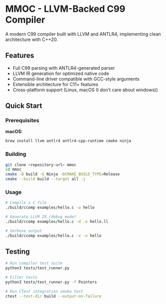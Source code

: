 # MMOC - LLVM-Backed C99 Compiler

A modern C99 compiler built with LLVM and ANTLR4, implementing clean architecture with C++20.

## Features

- Full C99 parsing with ANTLR4-generated parser
- LLVM IR generation for optimized native code
- Command-line driver compatible with GCC-style arguments
- Extensible architecture for C11+ features
- Cross-platform support (Linux, macOS (I don't care about windows))

## Quick Start

### Prerequisites

**macOS:**
```bash
brew install llvm antlr4 antlr4-cpp-runtime cmake ninja
```

### Building

```bash
git clone <repository-url> mmoc
cd mmoc
cmake -B build -G Ninja -DCMAKE_BUILD_TYPE=Release
cmake --build build --target all -j
```

### Usage

```bash
# Compile a C file
./build/ccomp examples/hello.c -o hello

# Generate LLVM IR (debug mode)
./build/ccomp examples/hello.c -d -o hello.ll

# Verbose output
./build/ccomp examples/hello.c -v -o hello
```

## Testing

```bash
# Run compiler test suite
python3 tests/test_runner.py

# Filter tests
python3 tests/test_runner.py -f Pointers

# Run CTest integration smoke test
ctest --test-dir build --output-on-failure
```
